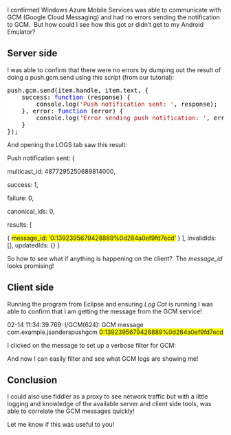 I confirmed Windows Azure Mobile Services was able to communicate with GCM (Google Cloud Messaging) and had no errors sending the notification to GCM.&#160; But how could I see how this got or didn’t get to my Android Emulator?

## Server side

I was able to confirm that there were no errors by dumping out the result of doing a push.gcm.send using this script (from our tutorial):

<pre class="code"><span style="background: white; color: black;">push.gcm.send(item.handle, item.text, {
    success: </span><span style="background: white; color: blue;">function </span><span style="background: white; color: black;">(response) {
        console.log(</span><span style="background: white; color: rgb(163, 21, 21);">'Push notification sent: '</span><span style="background: white; color: black;">, response);
    }, error: </span><span style="background: white; color: blue;">function </span><span style="background: white; color: black;">(error) {
        console.log(</span><span style="background: white; color: rgb(163, 21, 21);">'Error sending push notification: '</span><span style="background: white; color: black;">, error);
    }
});</span></pre>

And opening the LOGS tab saw this result:

Push notification sent: {  
  
multicast_id: 4877295250689814000,  
  
success: 1,  
  
failure: 0,  
  
canonical_ids: 0,  
  
results: [  
  
{ <font style="background-color: rgb(255, 255, 0);">message_id</font><font style="background-color: rgb(255, 255, 0);">: &#8216;0:1392395679428889%0d284a0ef9fd7ecd&#8217;</font> } ], invalidIds: [], updatedIds: {} }

So how to see what if anything is happening on the client?&#160; The _message_id_ looks promising!

## Client side

<p align="left">
  Running the program from Eclipse and ensuring <em>Log Cat</em> is running I was able to confirm that I am getting the message from the GCM service!
</p>

02-14 11:34:39.769: I/GCM(624): GCM message com.example.jsanderspushgcm <font style="background-color: rgb(255, 255, 0);">0:1392395679428889%0d284a0ef9fd7ecd</font>

I clicked on the message to set up a verbose filter for GCM:



And now I can easily filter and see what GCM logs are showing me!

## Conclusion

I could also use fiddler as a proxy to see network traffic but with a little logging and knowledge of the available server and client side tools, was able to correlate the GCM messages quickly!

Let me know if this was useful to you!
